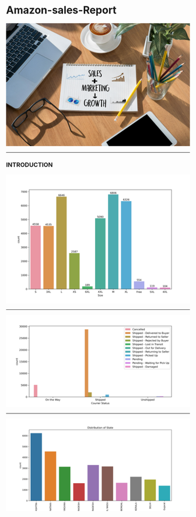 # Amazon-sales-Report
![](Salesandmarketing.jpg)

---

### INTRODUCTION


![](amazonsales.png)

---
![](amazonshippingstatus.png)

---


![](top10Statewiththehighestsales.png)
